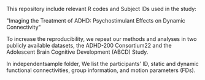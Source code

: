 This repository include relevant R codes and Subject IDs used in the study: 

"Imaging the Treatment of ADHD: Psychostimulant Effects on Dynamic Connectivity"

To increase the reproducibility, we repeat our methods and analyses in two publicly available datasets, the ADHD-200 Consortium22 and the Adolescent Brain Cognitive Development (ABCD) Study. 

In independentsample folder, We list the participants' ID, static and dynamic functional connectivities, group information, and motion parameters (FDs). 